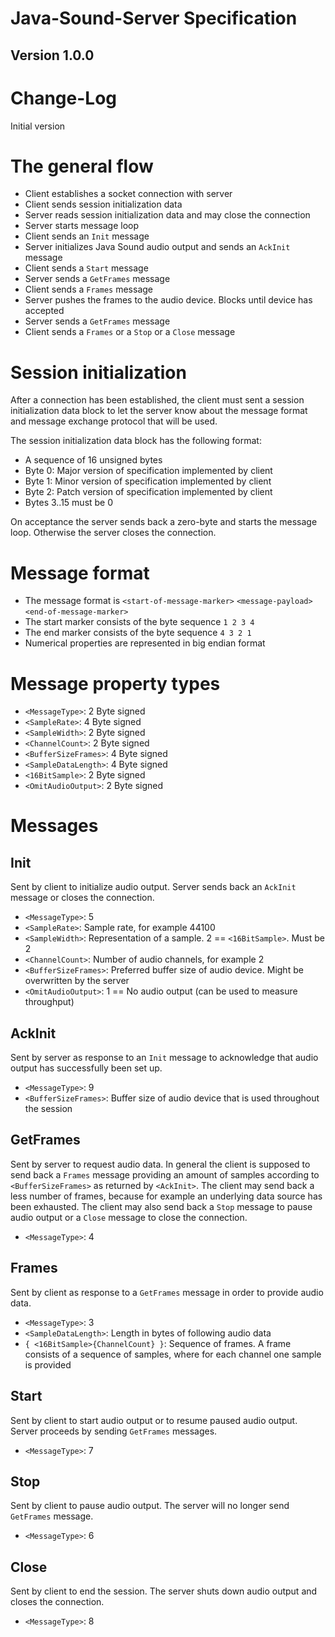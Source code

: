 # Java-Sound-Server Specification

## Version 1.0.0

# Change-Log

Initial version

# The general flow

* Client establishes a socket connection with server
* Client sends session initialization data
* Server reads session initialization data and may close the connection
* Server starts message loop
* Client sends an `Init` message
* Server initializes Java Sound audio output and sends an `AckInit` message
* Client sends a `Start` message
* Server sends a `GetFrames` message
* Client sends a `Frames` message
* Server pushes the frames to the audio device. Blocks until device has accepted
* Server sends a `GetFrames` message
* Client sends a `Frames` or a `Stop` or a `Close` message

# Session initialization

After a connection has been established, the client must sent a session initialization
data block to let the server know about the message format and message exchange protocol
that will be used.

The session initialization data block has the following format:

* A sequence of 16 unsigned bytes
* Byte 0: Major version of specification implemented by client
* Byte 1: Minor version of specification implemented by client
* Byte 2: Patch version of specification implemented by client
* Bytes 3..15 must be 0

On acceptance the server sends back a zero-byte and starts the
message loop. Otherwise the server closes the connection.
    
# Message format

* The message format is `<start-of-message-marker>` `<message-payload>` `<end-of-message-marker>`
* The start marker consists of the byte sequence `1 2 3 4`
* The end marker consists of the byte sequence `4 3 2 1`
* Numerical properties are represented in big endian format

# Message property types

* `<MessageType>`: 2 Byte signed
* `<SampleRate>`: 4 Byte signed
* `<SampleWidth>`: 2 Byte signed
* `<ChannelCount>`: 2 Byte signed
* `<BufferSizeFrames>`: 4 Byte signed
* `<SampleDataLength>`: 4 Byte signed
* `<16BitSample>`: 2 Byte signed
* `<OmitAudioOutput>`: 2 Byte signed 

# Messages

## Init

Sent by client to initialize audio output. Server sends back an `AckInit` message or closes the connection.

* `<MessageType>`: 5
* `<SampleRate>`: Sample rate, for example 44100
* `<SampleWidth>`: Representation of a sample. 2 == `<16BitSample>`. Must be 2
* `<ChannelCount>`: Number of audio channels, for example 2
* `<BufferSizeFrames>`: Preferred buffer size of audio device. Might be overwritten by the server
* `<OmitAudioOutput>`: 1 == No audio output (can be used to measure throughput) 

## AckInit

Sent by server as response to an `Init` message to acknowledge that audio output has successfully been set up.

* `<MessageType>`: 9
* `<BufferSizeFrames>`: Buffer size of audio device that is used throughout the session

## GetFrames

Sent by server to request audio data. In general the client is supposed to send
back a `Frames` message providing an amount of samples according to `<BufferSizeFrames>`
as returned by `<AckInit>`.
The client may send back a less number of frames, because for example an underlying data source
has been exhausted.
The client may also send back a `Stop` message to pause audio output or a `Close` message
to close the connection.

* `<MessageType>`: 4

## Frames

Sent by client as response to a `GetFrames` message in order to provide audio data.

* `<MessageType>`: 3
* `<SampleDataLength>`: Length in bytes of following audio data
* `{ <16BitSample>{ChannelCount} }`: Sequence of frames. A frame consists of a sequence of samples, where for each channel one sample is provided

## Start

Sent by client to start audio output or to resume paused audio output. Server proceeds by sending `GetFrames` messages.

* `<MessageType>`: 7

## Stop

Sent by client to pause audio output. The server will no longer send `GetFrames` message.

* `<MessageType>`: 6

## Close

Sent by client to end the session. The server shuts down audio output and closes the connection.

* `<MessageType>`: 8

